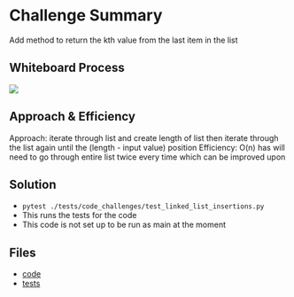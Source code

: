 # Challenge Summary
Add method to return the kth value from the last item in the list

## Whiteboard Process
<img src = "https://i.imgur.com/S0dlcSV.png"/>

## Approach & Efficiency
Approach: iterate through list and create length of list then iterate through the list again until the (length - input value) position
Efficiency: O(n) has will need to go through entire list twice every time which can be improved upon

## Solution
- `pytest ./tests/code_challenges/test_linked_list_insertions.py`
- This runs the tests for the code
- This code is not set up to be run as main at the moment

## Files
- [code](../data_structures/linked_list.py)
- [tests](../tests/code_challenges/test_linked_list_kth.py)
